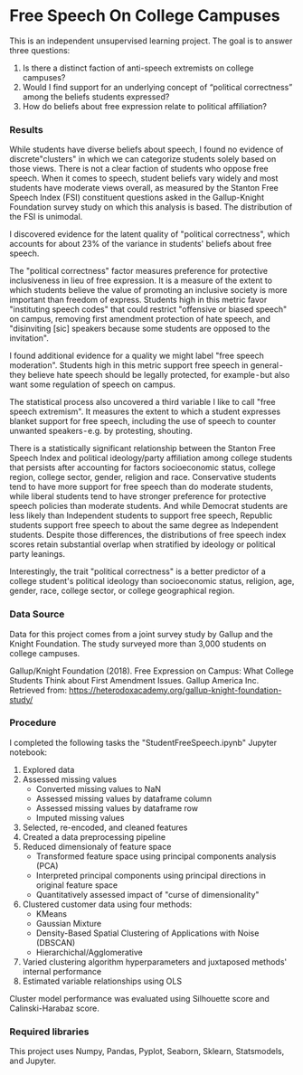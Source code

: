 # Free Speech On College Campuses
This is an independent unsupervised learning project. The goal is to answer three questions:
1. Is there a distinct faction of anti-speech extremists on college campuses?
2. Would I find support for an underlying concept of “political correctness” among the beliefs students expressed?
3. How do beliefs about free expression relate to political affiliation?

### Results
While students have diverse beliefs about speech, I found no evidence of discrete"clusters" in which we can categorize students solely based on those views. There is not a clear faction of students who oppose free speech. When it comes to speech, student beliefs vary widely and most students have moderate views overall, as measured by the Stanton Free Speech Index (FSI) constituent questions asked in the Gallup-Knight Foundation survey study on which this analysis is based. The distribution of the FSI is unimodal.

I discovered evidence for the latent quality of "political correctness", which accounts for about 23% of the variance in students' beliefs about free speech. 

The "political correctness" factor measures preference for protective inclusiveness in lieu of free expression. It is a measure of the extent to which students believe the value of promoting an inclusive society is more important than freedom of express. Students high in this metric favor "instituting speech codes" that could restrict "offensive or biased speech" on campus, removing first amendment protection of hate speech, and "disinviting [sic] speakers because some students are opposed to the invitation".

I found additional evidence for a quality we might label "free speech moderation". Students high in this metric support free speech in general - they believe hate speech should be legally protected, for example - but also want some regulation of speech on campus.

The statistical process also uncovered a third variable I like to call "free speech extremism". It measures the extent to which a student expresses blanket support for free speech, including the use of speech to counter unwanted speakers - e.g. by protesting, shouting.

There is a statistically significant relationship between the Stanton Free Speech Index and political ideology/party affiliation among college students that persists after accounting for factors socioeconomic status, college region, college sector, gender, religion and race. Conservative students tend to have more support for free speech than do moderate students, while liberal students tend to have stronger preference for protective speech policies than moderate students. And while Democrat students are less likely than Independent students to support free speech, Republic students support free speech to about the same degree as Independent students. Despite those differences, the distributions of free speech index scores retain substantial overlap when stratified by ideology or political party leanings.

Interestingly, the trait "political correctness" is a better predictor of a college student's political ideology than socioeconomic status, religion, age, gender, race, college sector, or college geographical region.

### Data Source
Data for this project comes from a joint survey study by Gallup and the Knight Foundation. The study surveyed more than 3,000 students on college campuses.

Gallup/Knight Foundation (2018). Free Expression on Campus: What College Students Think
about First Amendment Issues. Gallup America Inc. Retrieved from: https://heterodoxacademy.org/gallup-knight-foundation-study/

### Procedure
I completed the following tasks the "StudentFreeSpeech.ipynb" Jupyter notebook:
1. Explored data
2. Assessed missing values
    * Converted missing values to NaN
    * Assessed missing values by dataframe column
    * Assessed missing values by dataframe row
    * Imputed missing values
3. Selected, re-encoded, and cleaned features
4. Created a data preprocessing pipeline
5. Reduced dimensionaly of feature space
    * Transformed feature space using principal components analysis (PCA)
    * Interpreted principal components using principal directions in original feature space
    * Quantitatively assessed impact of "curse of dimensionality"
6. Clustered customer data using four methods:
    * KMeans
    * Gaussian Mixture
    * Density-Based Spatial Clustering of Applications with Noise (DBSCAN)
    * Hierarchichal/Agglomerative
7. Varied clustering algorithm hyperparameters and juxtaposed methods' internal performance
8. Estimated variable relationships using OLS

Cluster model performance was evaluated using Silhouette score and Calinski-Harabaz score.
                  
### Required libraries                       
This project uses Numpy, Pandas, Pyplot, Seaborn, Sklearn, Statsmodels, and Jupyter.
